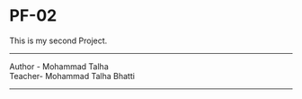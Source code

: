 # PF-02
This is my second Project. 
<hr color="cyan">
Author - Mohammad Talha
<br>
Teacher- Mohammad Talha Bhatti
<hr>
